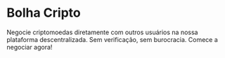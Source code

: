 <h1>Bolha Cripto</h1>

<p>Negocie criptomoedas diretamente com outros usuários na nossa plataforma descentralizada. Sem verificação, sem burocracia. Comece a negociar agora!</p>
